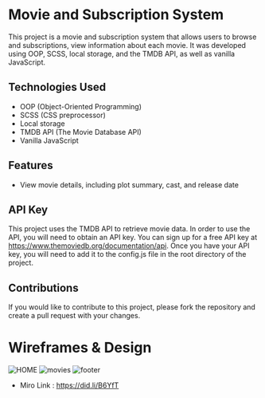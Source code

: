 # Movie and Subscription System
This project is a movie and subscription system that allows users to browse and subscriptions,  view information about each movie. It was developed using OOP, SCSS, local storage, and the TMDB API, as well as vanilla JavaScript.

## Technologies Used
* OOP (Object-Oriented Programming)
* SCSS (CSS preprocessor)
* Local storage
* TMDB API (The Movie Database API)
* Vanilla JavaScript
## Features
* View movie details, including plot summary, cast, and release date

## API Key
This project uses the TMDB API to retrieve movie data. In order to use the API, you will need to obtain an API key. You can sign up for a free API key at https://www.themoviedb.org/documentation/api. Once you have your API key, you will need to add it to the config.js file in the root directory of the project.

## Contributions
If you would like to contribute to this project, please fork the repository and create a pull request with your changes.

# Wireframes & Design
![HOME](https://user-images.githubusercontent.com/105584546/178679807-80976d15-4767-41c1-bf73-f1c6ec65ce6d.jpg)
![movies](https://user-images.githubusercontent.com/105584546/178680210-54e09ad8-7129-4d3b-907d-5c96eb376741.jpg)
![footer](https://user-images.githubusercontent.com/105584546/178680337-823953ca-3844-4c99-aaf3-7d15e35f7ac0.jpg)


* Miro Link : https://did.li/B6YfT
